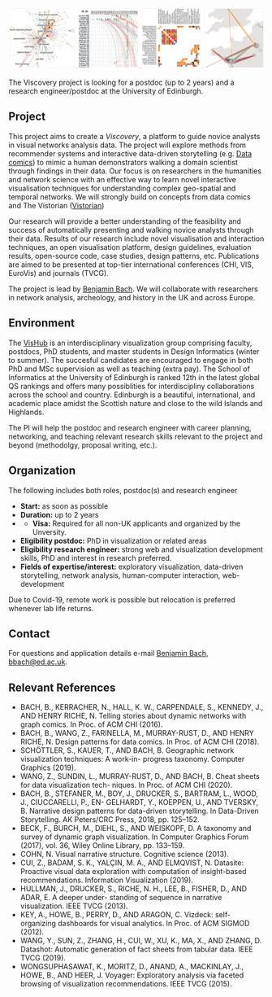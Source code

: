 ![](figures/vistorian.png)

The Viscovery project is looking for a postdoc (up to 2 years) and a research engineer/postdoc at the University of Edinburgh. 

## Project

This project aims to create a *Viscovery*, a platform to guide novice analysts in visual networks analysis data. The project will explore methods from recommender systems and interactive data-driven storytelling (e.g. [Data comics](datacomics.net)) to mimic a human demonstrators walking a domain scientist through findings in their data. Our focus is on researchers in the humanities and network science with an effective way to learn novel interactive visualisation techniques for understanding complex geo-spatial and temporal networks. We will strongly build on concepts from data comics and The Vistorian ([Vistorian](datacomics.net))

Our research will provide a better understanding of the feasibility and success of automatically presenting and walking novice analysts through their data. Results of our research include novel visualisation and interaction techniques, an open visualisation platform, design guidelines, evaluation results, open-source
code, case studies, design patterns, etc. Publications are aimed to be presented at top-tier international
conferences (CHI, VIS, EuroVis) and journals (TVCG).

The project is lead by [Benjamin Bach](http://benjbach.me). We will collaborate with researchers in network analysis, archeology, and history in the UK and across Europe.

## Environment

The [VisHub](visualinteractivedata.github.io) is an interdisciplinary visualization group comprising faculty, postdocs, PhD students, and master students in Design Informatics (winter to summer). The succesful candidates are encouraged to engage in both PhD and MSc supervision as well as teaching (extra pay). The School of Informatics at the University of Edinburgh is ranked 12th in the latest global QS rankings and offers many possiblities for interdiscipliny collaborations across the school and country. Edinburgh is a beautiful, international, and academic place amidst the Scottish nature and close to the wild Islands and Highlands. 

The PI will help the postdoc and research engineer with career planning, networking, and teaching relevant research skills relevant to the project and beyond (methodolgy, proposal writing, etc.).

## Organization

The following includes both roles, postdoc(s) and research engineer

* **Start:** as soon as possible
* **Duration:** up to 2 years
* * **Visa:** Required for all non-UK applicants and organized by the Unversity.
* **Eligibility postdoc:** PhD in visualization or related areas 
* **Eligibility research engineer:** strong web and visualization development skills, PhD and interest in research preferred. 
* **Fields of expertise/interest:** exploratory visualization, data-driven storytelling, network analysis, human-computer interaction, web-development

Due to Covid-19, remote work is possible but relocation is preferred whenever lab life returns.

## Contact

For questions and application details e-mail [Benjamin Bach, bbach@ed.ac.uk](mailto:bbach@ed.ac.uk).

## Relevant References

* BACH, B., KERRACHER, N., HALL, K. W., CARPENDALE, S., KENNEDY, J., AND HENRY RICHE, N. Telling stories about dynamic networks with graph comics. In Proc. of ACM CHI (2016).
* BACH, B., WANG, Z., FARINELLA, M., MURRAY-RUST, D., AND HENRY RICHE, N. Design patterns for data comics. In Proc. of ACM CHI (2018).
* SCHÖTTLER, S., KAUER, T., AND BACH, B. Geographic network visualization techniques: A work-in- progress taxonomy. Computer Graphics (2019).
* WANG, Z., SUNDIN, L., MURRAY-RUST, D., AND BACH, B. Cheat sheets for data visualization tech- niques. In Proc. of ACM CHI (2020).
* BACH, B., STEFANER, M., BOY, J., DRUCKER, S., BARTRAM, L., WOOD, J., CIUCCARELLI, P., EN- GELHARDT, Y., KOEPPEN, U., AND TVERSKY, B. Narrative design patterns for data-driven storytelling. In Data-Driven Storytelling. AK Peters/CRC Press, 2018, pp. 125–152.
* BECK, F., BURCH, M., DIEHL, S., AND WEISKOPF, D. A taxonomy and survey of dynamic graph visualization. In Computer Graphics Forum (2017), vol. 36, Wiley Online Library, pp. 133–159.
* COHN, N. Visual narrative structure. Cognitive science (2013).
* CUI, Z., BADAM, S. K., YALÇIN, M. A., AND ELMQVIST, N. Datasite: Proactive visual data exploration
with computation of insight-based recommendations. Information Visualization (2019).
* HULLMAN, J., DRUCKER, S., RICHE, N. H., LEE, B., FISHER, D., AND ADAR, E. A deeper under-
standing of sequence in narrative visualization. IEEE TVCG (2013).
* KEY, A., HOWE, B., PERRY, D., AND ARAGON, C. Vizdeck: self-organizing dashboards for visual
analytics. In Proc. of ACM SIGMOD (2012).
* WANG, Y., SUN, Z., ZHANG, H., CUI, W., XU, K., MA, X., AND ZHANG, D. Datashot: Automatic
generation of fact sheets from tabular data. IEEE TVCG (2019).
* WONGSUPHASAWAT, K., MORITZ, D., ANAND, A., MACKINLAY, J., HOWE, B., AND HEER, J. Voyager:
Exploratory analysis via faceted browsing of visualization recommendations. IEEE TVCG (2015).
